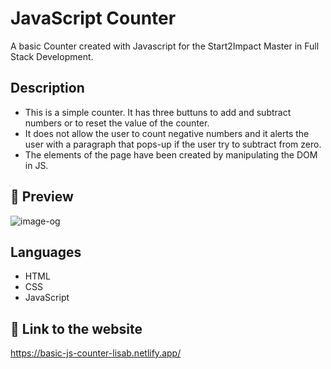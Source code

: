 # JavaScript Counter
A basic Counter created with Javascript for the Start2Impact Master in Full Stack Development.

## Description
- This is a simple counter. It has three buttuns to add and subtract numbers or to reset the value of the counter.
- It does not allow the user to count negative numbers and it alerts the user with a paragraph that pops-up if the user try to subtract from zero.
- The elements of the page have been created by manipulating the DOM in JS.

## 📸 Preview
![image-og](https://github.com/user-attachments/assets/9adb58c6-be4e-434a-a45c-223160124e36)

## Languages
- HTML
- CSS
- JavaScript

## 🔗 Link to the website
https://basic-js-counter-lisab.netlify.app/
